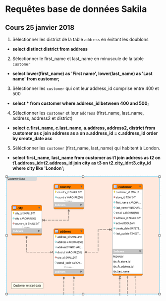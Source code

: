 # Requêtes base de données Sakila

## Cours 25 janvier 2018


1. Sélectionner les district de la table `address` en évitant les doublons

 - **select distinct district from address**

2. Sélectionner le first_name et last_name en minuscule de la table `customer`

 - **select lower(first_name) as 'First name', lower(last_name) as 'Last name' from customer;**

3. Sélectionner les `customer` qui ont leur address_id comprise entre 400 et 500
 - **select * from customer where address_id between 400 and 500;**

4. Sélectionner les `customer` et leur `address` (first_name, last_name, address, address2 et district)

 - **select c.first_name, c.last_name, a.address, address2, district from customer as c
join address as a on a.address_id = c.address_id
order by create_date asc**


5. Séléctionner les `customer` (first_name, last_name) qui habitent à London.

 - **select first_name, last_name from customer as t1
join address as t2 on t1.address_id=t2.address_id
join city as t3 on t2.city_id=t3.city_id where city like 'London';**

![Customer Data](images/request_1.PNG)
